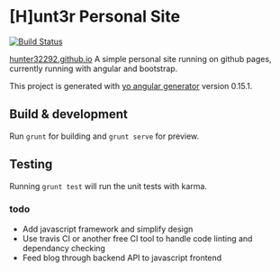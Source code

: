 # [H]unt3r Personal Site
[![Build Status](https://travis-ci.org/hunter32292/hunter32292.svg?branch=master)](https://travis-ci.org/hunter32292/hunter32292)

[hunter32292.github.io](http://hunter32292.github.io/)
A simple personal site running on github pages, currently running with angular and bootstrap.

This project is generated with [yo angular generator](https://github.com/yeoman/generator-angular)
version 0.15.1.

## Build & development

Run `grunt` for building and `grunt serve` for preview.

## Testing

Running `grunt test` will run the unit tests with karma.

### todo
 - Add javascript framework and simplify design
 - Use travis CI or another free CI tool to handle code linting and dependancy checking
 - Feed blog through backend API to javascript frontend
